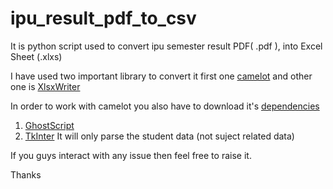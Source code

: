 # ipu_result_pdf_to_csv

It is python script used to convert ipu semester result PDF( .pdf ), into Excel Sheet (.xlxs)

I have used two important library to convert it
first one [camelot](https://github.com/socialcopsdev/camelot) and
other one is [XlsxWriter](https://pypi.org/project/XlsxWriter/)

In order to work with camelot you also have to download it's
[dependencies](https://camelot-py.readthedocs.io/en/master/user/install-deps.html)
  1. [GhostScript](https://www.ghostscript.com/download.html)
  2. [TkInter](https://wiki.python.org/moin/TkInter)
It will only parse the student data (not suject related data)

If you guys interact with any issue then feel free to raise it.

Thanks
